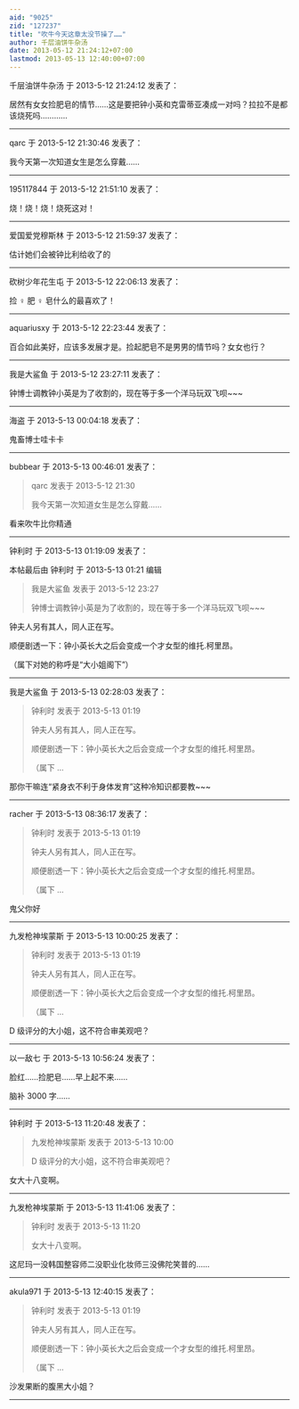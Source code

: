 ```yaml
---
aid: "9025"
zid: "127237"
title: "吹牛今天这章太没节操了……"
author: 千层油饼牛杂汤
date: 2013-05-12 21:24:12+07:00
lastmod: 2013-05-13 12:40:00+07:00
---
```


千层油饼牛杂汤 于 2013-5-12 21:24:12 发表了：

居然有女女捡肥皂的情节……这是要把钟小英和克雷蒂亚凑成一对吗？拉拉不是都该烧死吗…………

---

qarc 于 2013-5-12 21:30:46 发表了：

我今天第一次知道女生是怎么穿戴……

---

195117844 于 2013-5-12 21:51:10 发表了：

烧！烧！烧！烧死这对！

---

爱国爱党穆斯林 于 2013-5-12 21:59:37 发表了：

估计她们会被钟比利给收了的

---

砍树少年花生屯 于 2013-5-12 22:06:13 发表了：

捡 ♀ 肥 ♀ 皂什么的最喜欢了！

---

aquariusxy 于 2013-5-12 22:23:44 发表了：

百合如此美好，应该多发展才是。捡起肥皂不是男男的情节吗？女女也行？

---

我是大鲨鱼 于 2013-5-12 23:27:11 发表了：

钟博士调教钟小英是为了收割的，现在等于多一个洋马玩双飞呗~~~

---

海盗 于 2013-5-13 00:04:18 发表了：

鬼畜博士哇卡卡

---

bubbear 于 2013-5-13 00:46:01 发表了：

> qarc 发表于 2013-5-12 21:30
>
> 我今天第一次知道女生是怎么穿戴……

看来吹牛比你精通

---

钟利时 于 2013-5-13 01:19:09 发表了：

本帖最后由 钟利时 于 2013-5-13 01:21 编辑

> 我是大鲨鱼 发表于 2013-5-12 23:27
>
> 钟博士调教钟小英是为了收割的，现在等于多一个洋马玩双飞呗~~~

钟夫人另有其人，同人正在写。

顺便剧透一下：钟小英长大之后会变成一个才女型的维托.柯里昂。

（属下对她的称呼是“大小姐阁下”）

---

我是大鲨鱼 于 2013-5-13 02:28:03 发表了：

> 钟利时 发表于 2013-5-13 01:19
>
> 钟夫人另有其人，同人正在写。
>
> 顺便剧透一下：钟小英长大之后会变成一个才女型的维托.柯里昂。
>
> （属下 ...

那你干嘛连“紧身衣不利于身体发育”这种冷知识都要教~~~

---

racher 于 2013-5-13 08:36:17 发表了：

> 钟利时 发表于 2013-5-13 01:19
>
> 钟夫人另有其人，同人正在写。
>
> 顺便剧透一下：钟小英长大之后会变成一个才女型的维托.柯里昂。
>
> （属下 ...

鬼父你好

---

九发枪神埃蒙斯 于 2013-5-13 10:00:25 发表了：

> 钟利时 发表于 2013-5-13 01:19
>
> 钟夫人另有其人，同人正在写。
>
> 顺便剧透一下：钟小英长大之后会变成一个才女型的维托.柯里昂。
>
> （属下 ...

D 级评分的大小姐，这不符合审美观吧？

---

以一敌七 于 2013-5-13 10:56:24 发表了：

脸红……捡肥皂……早上起不来……

脑补 3000 字……

---

钟利时 于 2013-5-13 11:20:48 发表了：

> 九发枪神埃蒙斯 发表于 2013-5-13 10:00
>
> D 级评分的大小姐，这不符合审美观吧？

女大十八变啊。

---

九发枪神埃蒙斯 于 2013-5-13 11:41:06 发表了：

> 钟利时 发表于 2013-5-13 11:20
>
> 女大十八变啊。

这尼玛一没韩国整容师二没职业化妆师三没佛陀笑普的……

---

akula971 于 2013-5-13 12:40:15 发表了：

> 钟利时 发表于 2013-5-13 01:19
>
> 钟夫人另有其人，同人正在写。
>
> 顺便剧透一下：钟小英长大之后会变成一个才女型的维托.柯里昂。
>
> （属下 ...

沙发果断的腹黑大小姐？

---
